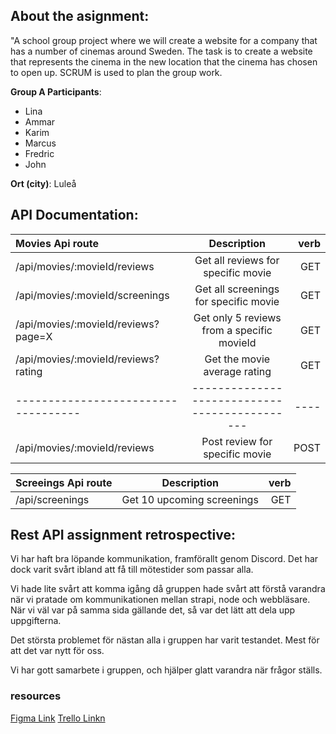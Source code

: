 ## About the asignment:

"A school group project where we will create a website for a company that has a number of cinemas around Sweden.
The task is to create a website that represents the cinema in the new location that the cinema has chosen to open up.
SCRUM is used to plan the group work.

**Group A Participants**:
- Lina
- Ammar
- Karim
- Marcus
- Fredric
- John

**Ort (city)**: Luleå

## API Documentation:

| **Movies** Api route | Description | verb |
| :----------------------------------- | :---------------------------------------------: | ----: |
| /api/movies/:movieId/reviews | Get all reviews for specific movie | GET |
| /api/movies/:movieId/screenings | Get all screenings for specific movie | GET |
| /api/movies/:movieId/reviews?page=X | Get  only 5 reviews from a specific movieId | GET |
| /api/movies/:movieId/reviews?rating | Get the movie average rating | GET |
| ----------------------------------- | --------------------------------------------- | ---- |
| /api/movies/:movieId/reviews | Post review for specific movie| POST |



| **Screeings** Api route | Description | verb |
| :----------------------------------- | :---------------------------------------------: | ----: |
| /api/screenings | Get 10 upcoming screenings | GET |


## Rest API assignment retrospective:

Vi har haft bra löpande kommunikation, framförallt genom Discord.
Det har dock varit svårt ibland att få till mötestider som passar alla.

Vi hade lite svårt att komma igång då gruppen hade svårt att förstå varandra när vi pratade om kommunikationen mellan strapi, node och webbläsare.
När vi väl var på samma sida gällande det, så var det lätt att dela upp uppgifterna.

Det största problemet för nästan alla i gruppen har varit testandet. Mest för att det var nytt för oss.

Vi har gott samarbete i gruppen, och hjälper glatt varandra när frågor ställs.


### resources
[Figma Link](https://www.figma.com/file/hwAMfoHaiLQgxCkEvLuuoA/KinoRestUppgift?node-id=0%3A1)
[Trello Linkn](https://trello.com/b/63vmxs4r/kanban-kino)

